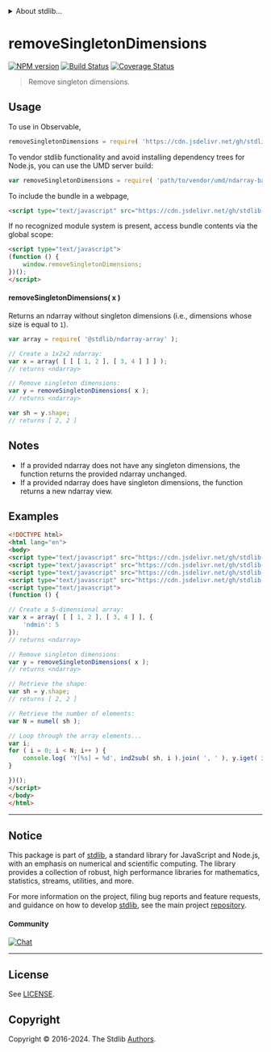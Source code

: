 <!--

@license Apache-2.0

Copyright (c) 2022 The Stdlib Authors.

Licensed under the Apache License, Version 2.0 (the "License");
you may not use this file except in compliance with the License.
You may obtain a copy of the License at

   http://www.apache.org/licenses/LICENSE-2.0

Unless required by applicable law or agreed to in writing, software
distributed under the License is distributed on an "AS IS" BASIS,
WITHOUT WARRANTIES OR CONDITIONS OF ANY KIND, either express or implied.
See the License for the specific language governing permissions and
limitations under the License.

-->


<details>
  <summary>
    About stdlib...
  </summary>
  <p>We believe in a future in which the web is a preferred environment for numerical computation. To help realize this future, we've built stdlib. stdlib is a standard library, with an emphasis on numerical and scientific computation, written in JavaScript (and C) for execution in browsers and in Node.js.</p>
  <p>The library is fully decomposable, being architected in such a way that you can swap out and mix and match APIs and functionality to cater to your exact preferences and use cases.</p>
  <p>When you use stdlib, you can be absolutely certain that you are using the most thorough, rigorous, well-written, studied, documented, tested, measured, and high-quality code out there.</p>
  <p>To join us in bringing numerical computing to the web, get started by checking us out on <a href="https://github.com/stdlib-js/stdlib">GitHub</a>, and please consider <a href="https://opencollective.com/stdlib">financially supporting stdlib</a>. We greatly appreciate your continued support!</p>
</details>

# removeSingletonDimensions

[![NPM version][npm-image]][npm-url] [![Build Status][test-image]][test-url] [![Coverage Status][coverage-image]][coverage-url] <!-- [![dependencies][dependencies-image]][dependencies-url] -->

> Remove singleton dimensions.

<!-- Section to include introductory text. Make sure to keep an empty line after the intro `section` element and another before the `/section` close. -->

<section class="intro">

</section>

<!-- /.intro -->

<!-- Package usage documentation. -->



<section class="usage">

## Usage

To use in Observable,

```javascript
removeSingletonDimensions = require( 'https://cdn.jsdelivr.net/gh/stdlib-js/ndarray-base-remove-singleton-dimensions@umd/browser.js' )
```

To vendor stdlib functionality and avoid installing dependency trees for Node.js, you can use the UMD server build:

```javascript
var removeSingletonDimensions = require( 'path/to/vendor/umd/ndarray-base-remove-singleton-dimensions/index.js' )
```

To include the bundle in a webpage,

```html
<script type="text/javascript" src="https://cdn.jsdelivr.net/gh/stdlib-js/ndarray-base-remove-singleton-dimensions@umd/browser.js"></script>
```

If no recognized module system is present, access bundle contents via the global scope:

```html
<script type="text/javascript">
(function () {
    window.removeSingletonDimensions;
})();
</script>
```

#### removeSingletonDimensions( x )

Returns an ndarray without singleton dimensions (i.e., dimensions whose size is equal to `1`).

```javascript
var array = require( '@stdlib/ndarray-array' );

// Create a 1x2x2 ndarray:
var x = array( [ [ [ 1, 2 ], [ 3, 4 ] ] ] );
// returns <ndarray>

// Remove singleton dimensions:
var y = removeSingletonDimensions( x );
// returns <ndarray>

var sh = y.shape;
// returns [ 2, 2 ]
```

</section>

<!-- /.usage -->

<!-- Package usage notes. Make sure to keep an empty line after the `section` element and another before the `/section` close. -->

<section class="notes">

## Notes

-   If a provided ndarray does not have any singleton dimensions, the function returns the provided ndarray unchanged.
-   If a provided ndarray does have singleton dimensions, the function returns a new ndarray view.

</section>

<!-- /.notes -->

<!-- Package usage examples. -->

<section class="examples">

## Examples

<!-- eslint no-undef: "error" -->

```html
<!DOCTYPE html>
<html lang="en">
<body>
<script type="text/javascript" src="https://cdn.jsdelivr.net/gh/stdlib-js/ndarray-array@umd/browser.js"></script>
<script type="text/javascript" src="https://cdn.jsdelivr.net/gh/stdlib-js/ndarray-base-numel@umd/browser.js"></script>
<script type="text/javascript" src="https://cdn.jsdelivr.net/gh/stdlib-js/ndarray-ind2sub@umd/browser.js"></script>
<script type="text/javascript" src="https://cdn.jsdelivr.net/gh/stdlib-js/ndarray-base-remove-singleton-dimensions@umd/browser.js"></script>
<script type="text/javascript">
(function () {

// Create a 5-dimensional array:
var x = array( [ [ 1, 2 ], [ 3, 4 ] ], {
    'ndmin': 5
});
// returns <ndarray>

// Remove singleton dimensions:
var y = removeSingletonDimensions( x );
// returns <ndarray>

// Retrieve the shape:
var sh = y.shape;
// returns [ 2, 2 ]

// Retrieve the number of elements:
var N = numel( sh );

// Loop through the array elements...
var i;
for ( i = 0; i < N; i++ ) {
    console.log( 'Y[%s] = %d', ind2sub( sh, i ).join( ', ' ), y.iget( i ) );
}

})();
</script>
</body>
</html>
```

</section>

<!-- /.examples -->

<!-- Section to include cited references. If references are included, add a horizontal rule *before* the section. Make sure to keep an empty line after the `section` element and another before the `/section` close. -->

<section class="references">

</section>

<!-- /.references -->

<!-- Section for related `stdlib` packages. Do not manually edit this section, as it is automatically populated. -->

<section class="related">

</section>

<!-- /.related -->

<!-- Section for all links. Make sure to keep an empty line after the `section` element and another before the `/section` close. -->


<section class="main-repo" >

* * *

## Notice

This package is part of [stdlib][stdlib], a standard library for JavaScript and Node.js, with an emphasis on numerical and scientific computing. The library provides a collection of robust, high performance libraries for mathematics, statistics, streams, utilities, and more.

For more information on the project, filing bug reports and feature requests, and guidance on how to develop [stdlib][stdlib], see the main project [repository][stdlib].

#### Community

[![Chat][chat-image]][chat-url]

---

## License

See [LICENSE][stdlib-license].


## Copyright

Copyright &copy; 2016-2024. The Stdlib [Authors][stdlib-authors].

</section>

<!-- /.stdlib -->

<!-- Section for all links. Make sure to keep an empty line after the `section` element and another before the `/section` close. -->

<section class="links">

[npm-image]: http://img.shields.io/npm/v/@stdlib/ndarray-base-remove-singleton-dimensions.svg
[npm-url]: https://npmjs.org/package/@stdlib/ndarray-base-remove-singleton-dimensions

[test-image]: https://github.com/stdlib-js/ndarray-base-remove-singleton-dimensions/actions/workflows/test.yml/badge.svg?branch=v0.2.1
[test-url]: https://github.com/stdlib-js/ndarray-base-remove-singleton-dimensions/actions/workflows/test.yml?query=branch:v0.2.1

[coverage-image]: https://img.shields.io/codecov/c/github/stdlib-js/ndarray-base-remove-singleton-dimensions/main.svg
[coverage-url]: https://codecov.io/github/stdlib-js/ndarray-base-remove-singleton-dimensions?branch=main

<!--

[dependencies-image]: https://img.shields.io/david/stdlib-js/ndarray-base-remove-singleton-dimensions.svg
[dependencies-url]: https://david-dm.org/stdlib-js/ndarray-base-remove-singleton-dimensions/main

-->

[chat-image]: https://img.shields.io/gitter/room/stdlib-js/stdlib.svg
[chat-url]: https://app.gitter.im/#/room/#stdlib-js_stdlib:gitter.im

[stdlib]: https://github.com/stdlib-js/stdlib

[stdlib-authors]: https://github.com/stdlib-js/stdlib/graphs/contributors

[umd]: https://github.com/umdjs/umd
[es-module]: https://developer.mozilla.org/en-US/docs/Web/JavaScript/Guide/Modules

[deno-url]: https://github.com/stdlib-js/ndarray-base-remove-singleton-dimensions/tree/deno
[deno-readme]: https://github.com/stdlib-js/ndarray-base-remove-singleton-dimensions/blob/deno/README.md
[umd-url]: https://github.com/stdlib-js/ndarray-base-remove-singleton-dimensions/tree/umd
[umd-readme]: https://github.com/stdlib-js/ndarray-base-remove-singleton-dimensions/blob/umd/README.md
[esm-url]: https://github.com/stdlib-js/ndarray-base-remove-singleton-dimensions/tree/esm
[esm-readme]: https://github.com/stdlib-js/ndarray-base-remove-singleton-dimensions/blob/esm/README.md
[branches-url]: https://github.com/stdlib-js/ndarray-base-remove-singleton-dimensions/blob/main/branches.md

[stdlib-license]: https://raw.githubusercontent.com/stdlib-js/ndarray-base-remove-singleton-dimensions/main/LICENSE

</section>

<!-- /.links -->
